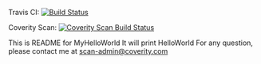 Travis CI:
[![Build Status](https://secure.travis-ci.org/daksheshvyas/MyHelloWorld.png?branch=master)](http://travis-ci.org/daksheshvyas/MyHelloWorld)

Coverity Scan:
[![Coverity Scan Build Status](https://scan.coverity.com/projects/1102/badge.svg)](https://scan.coverity.com/projects/1102)

This is README for MyHelloWorld
It will print HelloWorld
For any question, please contact me at scan-admin@coverity.com


